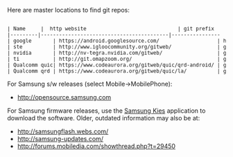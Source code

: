 Here are master locations to find git repos:

<pre><sub>
| Name     |  http website                              | git prefix
|---------|------------------------------------------|----------------
| google       | https://android.googlesource.com/                   | https://android.googlesource.com
| ste          | http://www.igloocommunity.org/gitweb/               | git://igloocommunity.org/git
| nvidia       | http://nv-tegra.nvidia.com/gitweb/                  | git://nv-tegra.nvidia.com
| ti           | http://git.omapzoom.org/                            | git://git.omapzoom.org
| Qualcomm quic| https://www.codeaurora.org/gitweb/quic/qrd-android/ | git://codeaurora.org/quic/qrd-android
| Qualcomm qrd | https://www.codeaurora.org/gitweb/quic/la/          | git://codeaurora.org
</sub></pre>

For Samsung s/w releases (select Mobile->MobilePhone):
   * http://opensource.samsung.com

For Samsung firmware releases, use the [Samsung Kies](http://www.samsung.com/us/kies/) application to download the software.  Older, outdated information may also be at:

   * http://samsungflash.webs.com/
   * http://samsung-updates.com/
   * http://forums.mobiledia.com/showthread.php?t=29450




